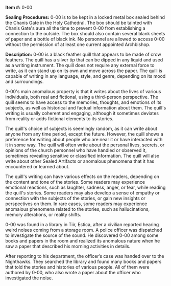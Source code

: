 **Item #:** 0-00

**Sealing Procedures:** 0-00 is to be kept in a locked metal box sealed behind the Chanis Gate in the Holy Cathedral. The box should be tainted with Chanis Gate's aura all the time to prevent 0-00 from establishing a connection to the outside. The box should also contain several blank sheets of paper and a bottle of black ink. No personnel are allowed to access 0-00 without the permission of at least one current appointed Archbishop.

**Description:** 0-00 is a black feather quill that appears to be made of crow feathers. The quill has a silver tip that can be dipped in any liquid and used as a writing instrument. The quill does not require any external force to write, as it can stand up on its own and move across the paper. The quill is capable of writing in any language, style, and genre, depending on its mood and surroundings.

0-00's main anomalous property is that it writes about the lives of various individuals, both real and fictional, using a third-person perspective. The quill seems to have access to the memories, thoughts, and emotions of its subjects, as well as historical and factual information about them. The quill's writing is usually coherent and engaging, although it sometimes deviates from reality or adds fictional elements to its stories.

The quill's choice of subjects is seemingly random, as it can write about anyone from any time period, except the future. However, the quill shows a preference for writing about people who are near it or have interacted with it in some way. The quill will often write about the personal lives, secrets, or opinions of the church personnel who have handled or observed it, sometimes revealing sensitive or classified information. The quill will also write about other Sealed Artifacts or anomalous phenomena that it has encountered or learned about.

The quill's writing can have various effects on the readers, depending on the content and tone of the stories. Some readers may experience emotional reactions, such as laughter, sadness, anger, or fear, while reading the quill's stories. Some readers may also develop a sense of empathy or connection with the subjects of the stories, or gain new insights or perspectives on them. In rare cases, some readers may experience anomalous phenomena related to the stories, such as hallucinations, memory alterations, or reality shifts.

0-00 was found in a library in Tiir, Estica, after a civilian reported hearing weird noises coming from a storage room. A police officer was dispatched to investigate the source of the sound. He discovered 0-00 among some books and papers in the room and realized its anomalous nature when he saw a paper that described his morning activities in details.

After reporting to his department, the officer’s case was handed over to the Nighthawks. They searched the library and found many books and papers that told the stories and histories of various people. All of them were authored by 0-00, who also wrote a paper about the officer who investigated the noise.